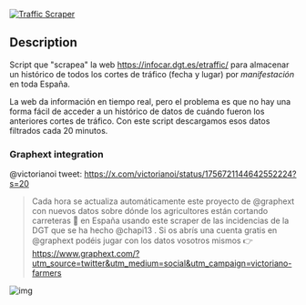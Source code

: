 [![Traffic Scraper](https://github.com/Xatpy/dgt-traffic-scraper/actions/workflows/traffic-scraper.yml/badge.svg)](https://github.com/Xatpy/dgt-traffic-scraper/actions/workflows/traffic-scraper.yml)

## Description

Script que "scrapea" la web https://infocar.dgt.es/etraffic/ para almacenar un histórico de todos los cortes de tráfico (fecha y lugar) por _manifestación_ en toda España.

La web da información en tiempo real, pero el problema es que no hay una forma fácil de acceder a un histórico de datos de cuándo fueron los anteriores cortes de tráfico. Con este script descargamos esos datos filtrados cada 20 minutos.


### Graphext integration

@victorianoi tweet: https://x.com/victorianoi/status/1756721144642552224?s=20

> Cada hora se actualiza automáticamente este proyecto de 
@graphext
 con nuevos datos sobre dónde los agricultores están cortando carreteras 🚜 en España usando este scraper de las incidencias de la DGT que se ha hecho 
@chapi13
 . Si os abrís una cuenta gratis en 
@graphext
 podéis jugar con los datos vosotros mismos 👉 https://www.graphext.com/?utm_source=twitter&utm_medium=social&utm_campaign=victoriano-farmers


![img](https://pbs.twimg.com/media/GGDhOPrWIAAI5cj?format=jpg&name=4096x4096)
